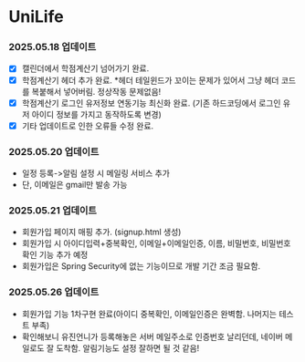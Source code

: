 # UniLife
### 2025.05.18 업데이트
- [X] 캘린더에서 학점계산기 넘어가기 완료.
- [X] 학점계산기 헤더 추가 완료. *헤더 테일윈드가 꼬이는 문제가 있어서 그냥 헤더 코드를 복붙해서 넣어버림. 정상작동 문제없음!
- [X] 학점계산기 로그인 유저정보 연동기능 최신화 완료. (기존 하드코딩에서 로그인 유저 아이디 정보를 가지고 동작하도록 변경)
- [X] 기타 업데이트로 인한 오류들 수정 완료.  

### 2025.05.20 업데이트
- 일정 등록->알림 설정 시 메일링 서비스 추가
- 단, 이메일은 gmail만 발송 가능

### 2025.05.21 업데이트
- 회원가입 페이지 매핑 추가. (signup.html 생성)
- 회원가입 시 아이디입력+중복확인, 이메일+이메일인증, 이름, 비밀번호, 비밀번호 확인 기능 추가 예정
- 회원가입은 Spring Security에 없는 기능이므로 개발 기간 조금 필요함.

### 2025.05.26 업데이트
- 회원가입 기능 1차구현 완료(아이디 중복확인, 이메일인증은 완벽함. 나머지는 테스트 부족)
- 확인해보니 유진언니가 등록해놓은 서버 메일주소로 인증번호 날리던데, 네이버 메일로도 잘 도착함. 알림기능도 설정 잘하면 될 것 같음!